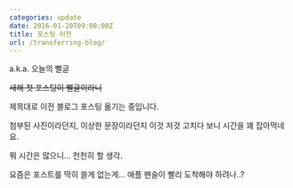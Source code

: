 ```yaml
---
categories: update
date: 2016-01-20T09:00:00Z
title: 포스팅 이전
url: /transferring-blog/
---
```


a.k.a. 오늘의 뻘글

~~새해 첫 포스팅이 뻘글이라니~~

제목대로 이전 블로그 포스팅 옮기는 중입니다.

첨부된 사진이라던지, 이상한 문장이라던지 이것 저것 고치다 보니 시간을 꽤 잡아먹네요.

뭐 시간은 많으니... 천천히 할 생각.

요즘은 포스트를 딱히 쓸게 없는게... 애플 펜슬이 빨리 도착해야 하려나..?
